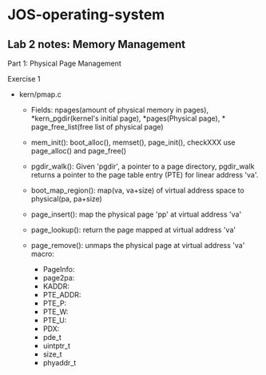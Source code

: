 # JOS-operating-system

## Lab 2 notes: Memory Management

Part 1: Physical Page Management

Exercise 1

- kern/pmap.c
  - Fields: npages(amount of physical memory in pages), *kern_pgdir(kernel's initial page), *pages(Physical page), * page_free_list(free list of physical page)
  - mem_init(): boot_alloc(), memset(), page_init(), checkXXX use page_alloc() and page_free() 

  - pgdir_walk(): Given 'pgdir', a pointer to a page directory, pgdir_walk returns a pointer to the page table entry (PTE) for linear address 'va'.
  - boot_map_region(): map(va, va+size) of virtual address space to physical(pa, pa+size)
  - page_insert(): map the physical page 'pp' at virtual address 'va'
  - page_lookup(): return the page mapped at virtual address 'va'
  - page_remove(): unmaps the physical page at virtual address 'va'
  macro:
    - PageInfo:
    - page2pa:
    - KADDR:
    - PTE_ADDR:
    - PTE_P:
    - PTE_W:
    - PTE_U:
    - PDX:
    - pde_t
    - uintptr_t
    - size_t
    - phyaddr_t
